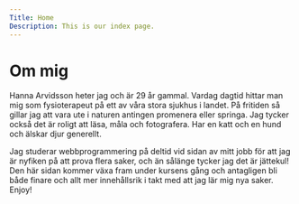 ```yaml
---
Title: Home
Description: This is our index page.
---
```


Om mig
==========================

Hanna Arvidsson heter jag och är 29 år gammal. Vardag dagtid hittar man mig som fysioterapeut på ett av våra stora sjukhus i landet. På fritiden så gillar jag att vara ute i naturen antingen promenera eller springa. Jag tycker också det är roligt att läsa, måla och fotografera. Har en katt och en hund och älskar djur generellt. 

Jag studerar webbprogrammering på deltid vid sidan av mitt jobb för att jag är nyfiken på att prova flera saker, och än sålänge tycker jag det är jättekul! Den här sidan kommer växa fram under kursens gång och antagligen bli både finare och allt mer innehållsrik i takt med att jag lär mig nya saker. Enjoy!
